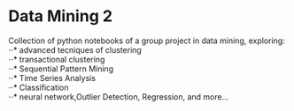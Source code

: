 # Data Mining 2
Collection of python notebooks of a group project in data mining, exploring:
⋅⋅* advanced tecniques of clustering  
⋅⋅* transactional clustering  
⋅⋅* Sequential Pattern Mining  
⋅⋅* Time Series Analysis  
⋅⋅* Classification  
⋅⋅* neural network,Outlier Detection, Regression, and more...
